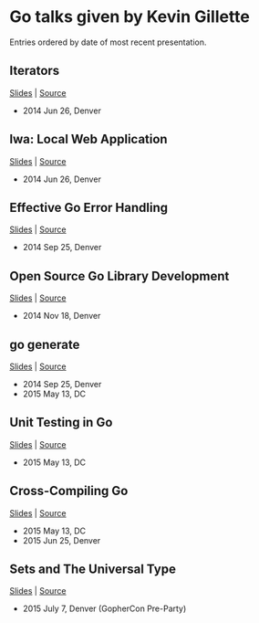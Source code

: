 # Go talks given by Kevin Gillette

Entries ordered by date of most recent presentation.

## Iterators

[Slides](https://go-talks.appspot.com/github.com/xtblog/gotalks/iter.slide) | [Source](iter.slide)

- 2014 Jun 26, Denver

## lwa: Local Web Application

[Slides](https://go-talks.appspot.com/github.com/xtblog/gotalks/lwa.slide) | [Source](lwa.slide)

- 2014 Jun 26, Denver

## Effective Go Error Handling

[Slides](https://go-talks.appspot.com/github.com/xtblog/gotalks/error-handling.slide) | [Source](error-handling.slide)

- 2014 Sep 25, Denver

## Open Source Go Library Development

[Slides](https://go-talks.appspot.com/github.com/xtblog/gotalks/open-source.slide) | [Source](open-source.slide)

- 2014 Nov 18, Denver

## go generate

[Slides](https://go-talks.appspot.com/github.com/xtblog/gotalks/generate.slide) | [Source](generate.slide)

- 2014 Sep 25, Denver
- 2015 May 13, DC

## Unit Testing in Go

[Slides](https://go-talks.appspot.com/github.com/xtblog/gotalks/unit-testing.slide) | [Source](unit-testing.slide)

- 2015 May 13, DC

## Cross-Compiling Go

[Slides](https://go-talks.appspot.com/github.com/xtblog/gotalks/cross-compile.slide) | [Source](cross-compile.slide)

- 2015 May 13, DC
- 2015 Jun 25, Denver

## Sets and The Universal Type

[Slides](https://go-talks.appspot.com/github.com/xtblog/gotalks/sets.slide) | [Source](sets.slide)

- 2015 July 7, Denver (GopherCon Pre-Party)

